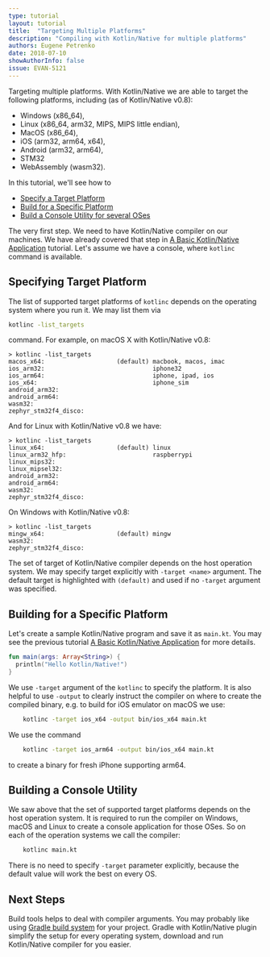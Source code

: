 ```yaml
---
type: tutorial
layout: tutorial
title:  "Targeting Multiple Platforms"
description: "Compiling with Kotlin/Native for multiple platforms"
authors: Eugene Petrenko
date: 2018-07-10
showAuthorInfo: false
issue: EVAN-5121
---
```


Targeting multiple platforms. With Kotlin/Native we are able to target 
the following platforms, including (as of Kotlin/Native v0.8): 
- Windows (x86_64),
- Linux (x86_64, arm32, MIPS, MIPS little endian),
- MacOS (x86_64),
- iOS (arm32, arm64, x64),
- Android (arm32, arm64),
- STM32
- WebAssembly (wasm32).

In this tutorial, we'll see how to

* [Specify a Target Platform](#specifying-target-platform)
* [Build for a Specific Platform](#building-for-a-specific-platform)
* [Build a Console Utility for several OSes](#building-a-console-utility)

The very first step. We need to have Kotlin/Native compiler on our machines. 
We have already covered that step in 
[A Basic Kotlin/Native Application](basic-kotlin-native-app.html#obtaining-the-compiler)
tutorial.
Let's assume we have a console, where `kotlinc` command is available. 

## Specifying Target Platform

The list of supported target platforms of `kotlinc` depends 
on the operating system where you run it. We may list them via 
```bash
kotlinc -list_targets
```
command. For example, on macOS X with Kotlin/Native v0.8:
```
> kotlinc -list_targets
macos_x64:                    (default) macbook, macos, imac
ios_arm32:                              iphone32
ios_arm64:                              iphone, ipad, ios
ios_x64:                                iphone_sim
android_arm32:
android_arm64:
wasm32:
zephyr_stm32f4_disco:
```
And for Linux with Kotlin/Native v0.8 we have:
```
> kotlinc -list_targets
linux_x64:                    (default) linux
linux_arm32_hfp:                        raspberrypi
linux_mips32:
linux_mipsel32:
android_arm32:
android_arm64:
wasm32:
zephyr_stm32f4_disco:
```

On Windows with Kotlin/Native v0.8:
```
> kotlinc -list_targets
mingw_x64:                    (default) mingw
wasm32:
zephyr_stm32f4_disco:
```

The set of target of Kotlin/Native compiler depends on the host operation system.
We may specify target explicitly with `-target <name>` argument. The default target 
is highlighted with `(default)` and used if no `-target` argument was 
specified.

## Building for a Specific Platform

Let's create a sample Kotlin/Native program and save it as `main.kt`. You may see the previous tutorial 
[A Basic Kotlin/Native Application](basic-kotlin-native-app.html#creating-hello-kotlin) for more details.

```kotlin
fun main(args: Array<String>) {
  println("Hello Kotlin/Native!")
}
```

We use `-target` argument of the `kotlinc` to specify the platform. It is also 
helpful to use `-output` to clearly instruct
the compiler on where to create the compiled binary, e.g. to build for iOS emulator on macOS we use:

```bash
    kotlinc -target ios_x64 -output bin/ios_x64 main.kt
``` 

We use the command 
```bash
    kotlinc -target ios_arm64 -output bin/ios_x64 main.kt
```
to create a binary for fresh iPhone supporting arm64. 

## Building a Console Utility

We saw above that the set of supported target platforms depends on the host operation system. 
It is required to run the compiler on Windows, macOS and Linux to create a console application 
for those OSes. So on each of the operation systems we call the compiler:

```bash
    kotlinc main.kt
```

There is no need to specify `-target` parameter explicitly, because 
the default value will work the best on every OS.  


## Next Steps

Build tools helps to deal with compiler arguments. You may probably 
like using [Gradle build system](gradle-for-kotlin-native.html) for your project. 
Gradle with Kotlin/Native plugin simplify the setup for every operating system, download and run 
Kotlin/Native compiler for you easier. 

